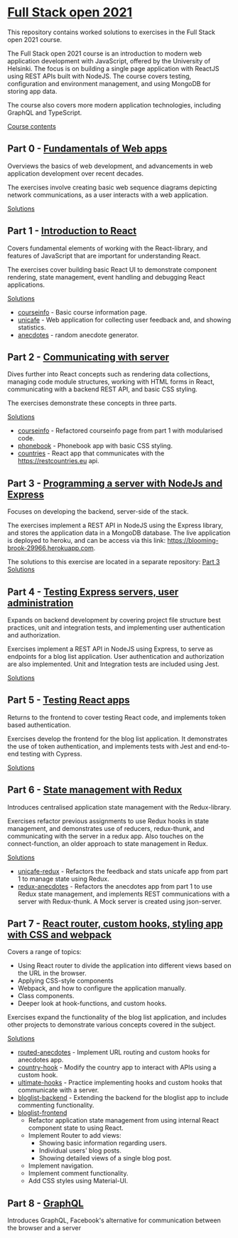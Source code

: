 # [Full Stack open 2021](https://fullstackopen.com/en/)

This repository contains worked solutions to exercises in the Full Stack open 2021 course.

The Full Stack open 2021 course is an introduction to modern web application development with JavaScript, offered by the University of Helsinki. The focus is on building a single page application with ReactJS using REST APIs built with NodeJS. The course covers testing, configuration and environment management, and using MongoDB for storing app data.

The course also covers more modern application technologies, including GraphQL and TypeScript.

[Course contents](https://fullstackopen.com/en/#course-contents)

## Part 0 - [Fundamentals of Web apps](https://fullstackopen.com/en/part0)

Overviews the basics of web development, and advancements in web application development over recent decades.

The exercises involve creating basic web sequence diagrams depicting network communications, as a user interacts with a web application.

[Solutions](https://github.com/Caruychen/fullstackopen/tree/main/part0)

## Part 1 - [Introduction to React](https://fullstackopen.com/en/part1)

Covers fundamental elements of working with the React-library, and features of JavaScript that are important for understanding React.

The exercises cover building basic React UI to demonstrate component rendering, state management, event handling and debugging React applications.

[Solutions](https://github.com/Caruychen/fullstackopen/tree/main/part1)
* [courseinfo](https://github.com/Caruychen/fullstackopen/tree/main/part1/courseinfo) - Basic course information page.
* [unicafe](https://github.com/Caruychen/fullstackopen/tree/main/part1/unicafe) - Web application for collecting user feedback and, and showing statistics.
* [anecdotes](https://github.com/Caruychen/fullstackopen/tree/main/part1/anecdotes) - random anecdote generator.

## Part 2 - [Communicating with server](https://fullstackopen.com/en/part2)

Dives further into React concepts such as rendering data collections, managing code module structures, working with HTML forms in React,
communicating with a backend REST API, and basic CSS styling.

The exercises demonstrate these concepts in three parts. 

[Solutions](https://github.com/Caruychen/fullstackopen/tree/main/part2)
* [courseinfo](https://github.com/Caruychen/fullstackopen/tree/main/part2/courseinfo) - Refactored courseinfo page from part 1 with modularised code.
* [phonebook](https://github.com/Caruychen/fullstackopen/tree/main/part2/phonebook) - Phonebook app with basic CSS styling.
* [countries](https://github.com/Caruychen/fullstackopen/tree/main/part2/countries) - React app that communicates with the https://restcountries.eu api.

## Part 3 - [Programming a server with NodeJs and Express](https://fullstackopen.com/en/part3)

Focuses on developing the backend, server-side of the stack.

The exercises implement a REST API in NodeJS using the Express library, and stores the application data in a MongoDB database.
The live application is deployed to heroku, and can be access via this link: https://blooming-brook-29966.herokuapp.com.

The solutions to this exercise are located in a separate repository:
<a href="https://github.com/Caruychen/fullstackopen-part3" target="_blank">Part 3 Solutions</a>

## Part 4 - [Testing Express servers, user administration](https://fullstackopen.com/en/part4)

Expands on backend development by covering project file structure best practices, unit and integration tests, and implementing 
user authentication and authorization.

Exercises implement a REST API in NodeJS using Express, to serve as endpoints for a blog list application. User authentication and 
authorization are also implemented. Unit and Integration tests are included using Jest.

[Solutions](https://github.com/Caruychen/fullstackopen/tree/main/part4/bloglist)

## Part 5 - [Testing React apps](https://fullstackopen.com/en/part5)

Returns to the frontend to cover testing React code, and implements token based authentication. 

Exercises develop the frontend for the blog list application. It demonstrates the use of token authentication, and implements
tests with Jest and end-to-end testing with Cypress.

[Solutions](https://github.com/Caruychen/fullstackopen/tree/main/part5/bloglist-frontend)

## Part 6 - [State management with Redux](https://fullstackopen.com/en/part6)

Introduces centralised application state management with the Redux-library.

Exercises refactor previous assignments to use Redux hooks in state management, and demonstrates use of reducers, redux-thunk, 
and communicating with the server in a redux app. Also touches on the connect-function, an older approach to state management in Redux.

[Solutions](https://github.com/Caruychen/fullstackopen/tree/main/part6)
* [unicafe-redux](https://github.com/Caruychen/fullstackopen/tree/main/part6/unicafe-redux) - Refactors the feedback and stats unicafe app from part 1 to manage state using Redux.
* [redux-anecdotes](https://github.com/Caruychen/fullstackopen/tree/main/part6/redux-anecdotes) - Refactors the anecdotes app from part 1 to use Redux state management, and implements REST communications with a server with Redux-thunk. A Mock server is created using json-server.

## Part 7 - [React router, custom hooks, styling app with CSS and webpack](https://fullstackopen.com/en/part7)

Covers a range of topics:
* Using React router to divide the application into different views based on the URL in the browser.
* Applying CSS-style components
* Webpack, and how to configure the application manually.
* Class components.
* Deeper look at hook-functions, and custom hooks.

Exercises expand the functionality of the blog list application, and includes other projects to demonstrate various concepts covered
in the subject.

[Solutions](https://github.com/Caruychen/fullstackopen/tree/main/part7)
* [routed-anecdotes](https://github.com/Caruychen/fullstackopen/tree/main/part7/routed-anecdotes) - Implement URL routing and custom hooks for anecdotes app.
* [country-hook](https://github.com/Caruychen/fullstackopen/tree/main/part7/country-hook) - Modify the country app to interact with APIs using a custom hook.
* [ultimate-hooks](https://github.com/Caruychen/fullstackopen/tree/main/part7/ultimate-hooks) - Practice implementing hooks and custom
hooks that communicate with a server.
* [bloglist-backend](https://github.com/Caruychen/fullstackopen/tree/main/part7/bloglist) - Extending the backend for the bloglist app to include commenting functionality.
* [bloglist-frontend](https://github.com/Caruychen/fullstackopen/tree/main/part7/bloglist-frontend)
  * Refactor application state management from using internal React component state to using React.
  * Implement Router to add views:
    * Showing basic information regarding users.
    * Individual users' blog posts.
    * Showing detailed views of a single blog post.
  * Implement navigation.
  * Implement comment functionality.
  * Add CSS styles using Material-UI.


## Part 8 - [GraphQL](https://fullstackopen.com/en/part8)

Introduces GraphQL, Facebook's alternative for communication between the browser and a server